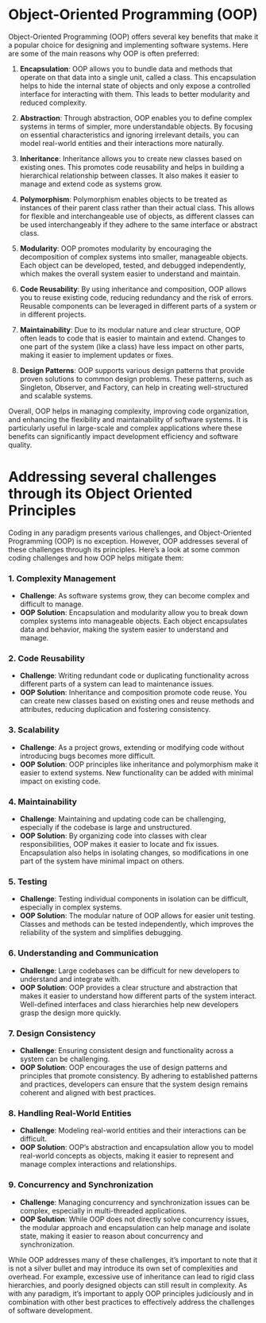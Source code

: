 # Object-Oriented Programming (OOP)

Object-Oriented Programming (OOP) offers several key benefits that make it a popular choice for designing and implementing software systems. Here are some of the main reasons why OOP is often preferred:

1. **Encapsulation**: OOP allows you to bundle data and methods that operate on that data into a single unit, called a class. This encapsulation helps to hide the internal state of objects and only expose a controlled interface for interacting with them. This leads to better modularity and reduced complexity.

2. **Abstraction**: Through abstraction, OOP enables you to define complex systems in terms of simpler, more understandable objects. By focusing on essential characteristics and ignoring irrelevant details, you can model real-world entities and their interactions more naturally.

3. **Inheritance**: Inheritance allows you to create new classes based on existing ones. This promotes code reusability and helps in building a hierarchical relationship between classes. It also makes it easier to manage and extend code as systems grow.

4. **Polymorphism**: Polymorphism enables objects to be treated as instances of their parent class rather than their actual class. This allows for flexible and interchangeable use of objects, as different classes can be used interchangeably if they adhere to the same interface or abstract class.

5. **Modularity**: OOP promotes modularity by encouraging the decomposition of complex systems into smaller, manageable objects. Each object can be developed, tested, and debugged independently, which makes the overall system easier to understand and maintain.

6. **Code Reusability**: By using inheritance and composition, OOP allows you to reuse existing code, reducing redundancy and the risk of errors. Reusable components can be leveraged in different parts of a system or in different projects.

7. **Maintainability**: Due to its modular nature and clear structure, OOP often leads to code that is easier to maintain and extend. Changes to one part of the system (like a class) have less impact on other parts, making it easier to implement updates or fixes.

8. **Design Patterns**: OOP supports various design patterns that provide proven solutions to common design problems. These patterns, such as Singleton, Observer, and Factory, can help in creating well-structured and scalable systems.

Overall, OOP helps in managing complexity, improving code organization, and enhancing the flexibility and maintainability of software systems. It is particularly useful in large-scale and complex applications where these benefits can significantly impact development efficiency and software quality.


# Addressing  several  challenges through its Object Oriented Principles

 Coding in any paradigm presents various challenges, and Object-Oriented Programming (OOP) is no exception. However, OOP addresses several of these challenges through its principles. Here’s a look at some common coding challenges and how OOP helps mitigate them:

### 1. **Complexity Management**
   - **Challenge**: As software systems grow, they can become complex and difficult to manage.
   - **OOP Solution**: Encapsulation and modularity allow you to break down complex systems into manageable objects. Each object encapsulates data and behavior, making the system easier to understand and manage.

### 2. **Code Reusability**
   - **Challenge**: Writing redundant code or duplicating functionality across different parts of a system can lead to maintenance issues.
   - **OOP Solution**: Inheritance and composition promote code reuse. You can create new classes based on existing ones and reuse methods and attributes, reducing duplication and fostering consistency.

### 3. **Scalability**
   - **Challenge**: As a project grows, extending or modifying code without introducing bugs becomes more difficult.
   - **OOP Solution**: OOP principles like inheritance and polymorphism make it easier to extend systems. New functionality can be added with minimal impact on existing code.

### 4. **Maintainability**
   - **Challenge**: Maintaining and updating code can be challenging, especially if the codebase is large and unstructured.
   - **OOP Solution**: By organizing code into classes with clear responsibilities, OOP makes it easier to locate and fix issues. Encapsulation also helps in isolating changes, so modifications in one part of the system have minimal impact on others.

### 5. **Testing**
   - **Challenge**: Testing individual components in isolation can be difficult, especially in complex systems.
   - **OOP Solution**: The modular nature of OOP allows for easier unit testing. Classes and methods can be tested independently, which improves the reliability of the system and simplifies debugging.

### 6. **Understanding and Communication**
   - **Challenge**: Large codebases can be difficult for new developers to understand and integrate with.
   - **OOP Solution**: OOP provides a clear structure and abstraction that makes it easier to understand how different parts of the system interact. Well-defined interfaces and class hierarchies help new developers grasp the design more quickly.

### 7. **Design Consistency**
   - **Challenge**: Ensuring consistent design and functionality across a system can be challenging.
   - **OOP Solution**: OOP encourages the use of design patterns and principles that promote consistency. By adhering to established patterns and practices, developers can ensure that the system design remains coherent and aligned with best practices.

### 8. **Handling Real-World Entities**
   - **Challenge**: Modeling real-world entities and their interactions can be difficult.
   - **OOP Solution**: OOP’s abstraction and encapsulation allow you to model real-world concepts as objects, making it easier to represent and manage complex interactions and relationships.

### 9. **Concurrency and Synchronization**
   - **Challenge**: Managing concurrency and synchronization issues can be complex, especially in multi-threaded applications.
   - **OOP Solution**: While OOP does not directly solve concurrency issues, the modular approach and encapsulation can help manage and isolate state, making it easier to reason about concurrency and synchronization.

While OOP addresses many of these challenges, it’s important to note that it is not a silver bullet and may introduce its own set of complexities and overhead. For example, excessive use of inheritance can lead to rigid class hierarchies, and poorly designed objects can still result in complexity. As with any paradigm, it’s important to apply OOP principles judiciously and in combination with other best practices to effectively address the challenges of software development.